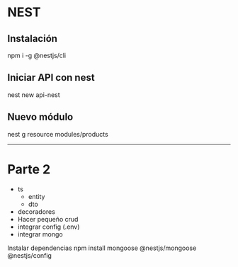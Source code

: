 # NEST

## Instalación
npm i -g @nestjs/cli

## Iniciar API con nest
nest new api-nest


## Nuevo módulo

nest g resource modules/products


---

# Parte 2

- ts
  - entity
  - dto
- decoradores
- Hacer pequeño crud
- integrar config (.env)
- integrar mongo


Instalar dependencias
npm install mongoose @nestjs/mongoose @nestjs/config